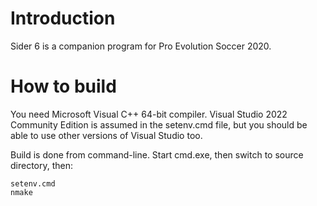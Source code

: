 # Introduction

Sider 6 is a companion program for Pro Evolution Soccer 2020.

# How to build

You need Microsoft Visual C++ 64-bit compiler.
Visual Studio 2022 Community Edition is assumed in the setenv.cmd file, but you
should be able to use other versions of Visual Studio too.

Build is done from command-line.
Start cmd.exe, then switch to source directory, then:

    setenv.cmd
    nmake
